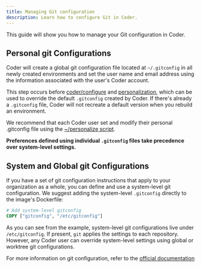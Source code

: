 ```yaml
---
title: Managing Git configuration
description: Learn how to configure Git in Coder.
---
```


This guide will show you how to manage your Git configuration in Coder.

## Personal git Configurations

Coder will create a global git configuration file located at `~/.gitconfig` in
all newly created environments and set the user name and email address using the
information associated with the user's Coder account.

This step occurs before [coder/configure](images/../../../images/configure.md)
and [personalization](../../environments/personalization.md), which can be used
to override the default `.gitconfig` created by Coder. If there's already a
`.gitconfig` file, Coder will not recreate a default version when you rebuild an
environment.

We recommend that each Coder user set and modify their personal .gitconfig file
using the [~/personalize script](../../environments/personalization.md).

**Preferences defined using individual `.gitconfig` files take precedence over
system-level settings.**

## System and Global git Configurations

If you have a set of git configuration instructions that apply to your
organization as a whole, you can define and use a system-level git
configuration. We suggest adding the system-level `.gitconfig` directly to the
image's Dockerfile:

```Dockerfile
# Add system-level gitconfig
COPY ["gitconfig", "/etc/gitconfig"]
```

As you can see from the example, system-level git configurations live under
`/etc/gitconfig`. If present, `git` applies the settings to each repository.
However, any Coder user can override system-level settings using global or
worktree git configurations.

For more information on git configuration, refer to the
[official documentation](https://git-scm.com/docs/git-config)
